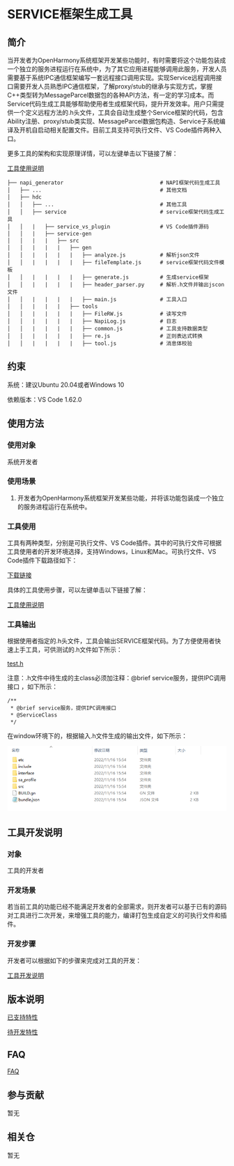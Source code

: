 # SERVICE框架生成工具

## 简介

当开发者为OpenHarmony系统框架开发某些功能时，有时需要将这个功能包装成一个独立的服务进程运行在系统中，为了其它应用进程能够调用此服务，开发人员需要基于系统IPC通信框架编写一套远程接口调用实现。实现Service远程调用接口需要开发人员熟悉IPC通信框架，了解proxy/stub的继承与实现方式，掌握C++类型转为MessageParcel数据包的各种API方法，有一定的学习成本。而Service代码生成工具能够帮助使用者生成框架代码，提升开发效率。用户只需提供一个定义远程方法的.h头文件，工具会自动生成整个Service框架的代码，包含Ability注册、proxy/stub类实现、MessageParcel数据包构造、Service子系统编译及开机自启动相关配置文件。目前工具支持可执行文件、VS Code插件两种入口。

更多工具的架构和实现原理详情，可以左键单击以下链接了解：

[工具使用说明](https://gitee.com/openharmony/napi_generator/tree/master/hdc/service/docs/INSTRUCTION_ZH.md)

	├── napi_generator                               # NAPI框架代码生成工具
	│   ├── ...                                      # 其他文档
	│   ├── hdc
	│   │   ├── ...                                  # 其他工具
	│   │   ├── service                              # service框架代码生成工具
	│   │   |   ├── service_vs_plugin                # VS Code插件源码
	│   │   |   ├── service-gen
	│   │   |   |   ├── src
	│   │   |   |   |   ├── gen
	│   │   |   |   |   |   ├── analyze.js           # 解析json文件
	│   │   |   |   |   |   ├── fileTemplate.js      # service框架代码文件模板
	│   │   |   |   |   |   ├── generate.js          # 生成service框架
	│   │   |   |   |   |   ├── header_parser.py     # 解析.h文件并输出jscon文件
	│   │   |   |   |   |   ├── main.js              # 工具入口
	│   │   |   |   |   ├── tools 
	│   │   |   |   |   |   ├── FileRW.js            # 读写文件
	│   │   |   |   |   |   ├── NapiLog.js           # 日志
	│   │   |   |   |   |   ├── common.js            # 工具支持数据类型
	│   │   |   |   |   |   ├── re.js                # 正则表达式转换
	│   │   |   |   |   |   ├── tool.js              # 消息体校验

## 约束
系统：建议Ubuntu 20.04或者Windows 10

依赖版本：VS Code 1.62.0

## 使用方法

### 使用对象

系统开发者
       
### 使用场景

1) 开发者为OpenHarmony系统框架开发某些功能，并将该功能包装成一个独立的服务进程运行在系统中。

### 工具使用

工具有两种类型，分别是可执行文件、VS Code插件。其中的可执行文件可根据工具使用者的开发环境选择，支持Windows，Linux和Mac。可执行文件、VS Code插件下载路径如下：

[下载链接](暂无)

具体的工具使用步骤，可以左键单击以下链接了解：

[工具使用说明](https://gitee.com/openharmony/napi_generator/tree/master/hdc/service/docs/INSTRUCTION_ZH.md)

### 工具输出

根据使用者指定的.h头文件，工具会输出SERVICE框架代码。为了方便使用者快速上手工具，可供测试的.h文件如下所示：

[test.h](https://gitee.com/openharmony/napi_generator/tree/master/hdc/service/examples/test.h)

注意：.h文件中待生成的主class必须加注释：@brief service服务，提供IPC调用接口 ，如下所示：

```
/**
 * @brief service服务，提供IPC调用接口
 * @ServiceClass
 */
```

在window环境下的，根据输入.h文件生成的输出文件，如下所示：

![](./figures/service_framework.png)

## 工具开发说明

### 对象

工具的开发者

### 开发场景

若当前工具的功能已经不能满足开发者的全部需求，则开发者可以基于已有的源码对工具进行二次开发，来增强工具的能力，编译打包生成自定义的可执行文件和插件。

### 开发步骤

开发者可以根据如下的步骤来完成对工具的开发：

 [工具开发说明](https://gitee.com/openharmony/napi_generator/tree/master/hdc/service/docs/DEVELOP_ZH.md)

## 版本说明

[已支持特性](https://gitee.com/openharmony/napi_generator/blob/master/hdc/service/docs/Service-1.0.md)

[待开发特性](https://gitee.com/openharmony/napi_generator/blob/master/hdc/service/docs/ROADMAP_ZH.md)

## FAQ

  [FAQ](https://gitee.com/openharmony/napi_generator/tree/master/hdc/service/FAQ.md)

## 参与贡献

暂无

## 相关仓

暂无
